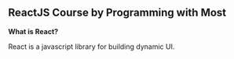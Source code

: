 ## ReactJS Course by Programming with Most

**What is React?**

React is a javascript library for building dynamic UI. 
